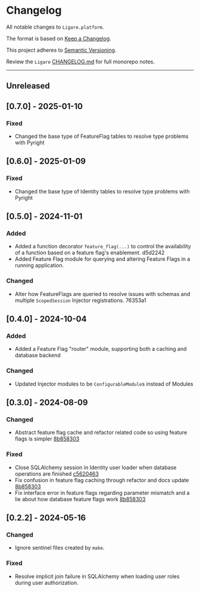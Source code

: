 # Changelog

All notable changes to `Ligare.platform`.

The format is based on [Keep a Changelog](https://keepachangelog.com/en/1.1.0/).

This project adheres to [Semantic Versioning](https://semver.org/spec/v2.0.0.html).

Review the `Ligare` [CHANGELOG.md](https://github.com/uclahs-cds/Ligare/blob/main/CHANGELOG.md) for full monorepo notes.


---
## Unreleased

## [0.7.0] - 2025-01-10
### Fixed
* Changed the base type of FeatureFlag tables to resolve type problems with Pyright

## [0.6.0] - 2025-01-09
### Fixed
* Changed the base type of Identity tables to resolve type problems with Pyright

## [0.5.0] - 2024-11-01
### Added
- Added a function decorator `feature_flag(...)` to control the availability of a function based on a feature flag's enablement. d5d2242
- Added Feature Flag module for querying and altering Feature Flags in a running application.

### Changed
- Alter how FeatureFlags are queried to resolve issues with schemas and multiple `ScopedSession` Injector registrations. 76353a1

## [0.4.0] - 2024-10-04
### Added
* Added a Feature Flag "router" module, supporting both a caching and database backend

### Changed
* Updated Injector modules to be `ConfigurableModule`s instead of Modules

## [0.3.0] - 2024-08-09
### Changed
* Abstract feature flag cache and refactor related code so using feature flags is simpler [8b858303](https://github.com/uclahs-cds/Ligare/commit/8b858303d821354040c099f2bd7f29c23ca4735c)

### Fixed
* Close SQLAlchemy session in Identity user loader when database operations are finished [c5620463](https://github.com/uclahs-cds/Ligare/commit/c5620463abbd9931993761cc9ad2e9630d4daedd)
* Fix confusion in feature flag caching through refactor and docs update [8b858303](https://github.com/uclahs-cds/Ligare/commit/8b858303d821354040c099f2bd7f29c23ca4735c)
* Fix interface error in feature flags regarding parameter mismatch and a lie about how database feature flags work [8b858303](https://github.com/uclahs-cds/Ligare/commit/8b858303d821354040c099f2bd7f29c23ca4735c)

## [0.2.2] - 2024-05-16
### Changed
- Ignore sentinel files created by `make`.

### Fixed
- Resolve implicit join failure in SQLAlchemy when loading user roles during user authorization.
